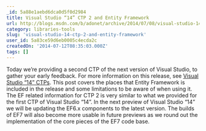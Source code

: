 ```yaml
---
_id: 5a88e1aebd6dca0d5f0d2984
title: Visual Studio “14” CTP 2 and Entity Framework
url: http://blogs.msdn.com/b/adonet/archive/2014/07/08/visual-studio-14-ctp-2-and-entity-framework.aspx
category: libraries-tools
slug: 'visual-studio-14-ctp-2-and-entity-framework'
user_id: 5a83ce59d6eb0005c4ecda2c
createdOn: '2014-07-12T08:35:03.000Z'
tags: []
---
```


Today we’re providing a second CTP of the next version of Visual Studio, to gather your early feedback. For more information on this release, see <a href="http://go.microsoft.com/fwlink/?LinkId=400850">Visual Studio “14” CTPs</a>. This post covers the places that Entity Framework is included in the release and some limitations to be aware of when using it. The EF related information for CTP 2 is very similar to what we provided for the first CTP of Visual Studio “14”. In the next preview of Visual Studio “14” we will be updating the EF6.x components to the latest version. The builds of EF7 will also become more usable in future previews as we round out the implementation of the core pieces of the EF7 code base.
